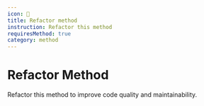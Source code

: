 ```yaml
---
icon: 🔧
title: Refactor method
instruction: Refactor this method
requiresMethod: true
category: method
---
```


# Refactor Method

Refactor this method to improve code quality and maintainability.
